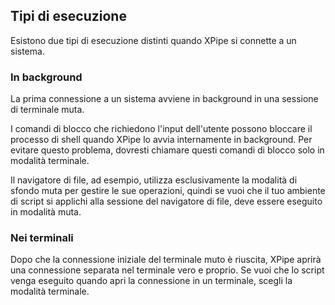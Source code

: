 ## Tipi di esecuzione

Esistono due tipi di esecuzione distinti quando XPipe si connette a un sistema.

### In background

La prima connessione a un sistema avviene in background in una sessione di terminale muta.

I comandi di blocco che richiedono l'input dell'utente possono bloccare il processo di shell quando XPipe lo avvia internamente in background. Per evitare questo problema, dovresti chiamare questi comandi di blocco solo in modalità terminale.

Il navigatore di file, ad esempio, utilizza esclusivamente la modalità di sfondo muta per gestire le sue operazioni, quindi se vuoi che il tuo ambiente di script si applichi alla sessione del navigatore di file, deve essere eseguito in modalità muta.

### Nei terminali

Dopo che la connessione iniziale del terminale muto è riuscita, XPipe aprirà una connessione separata nel terminale vero e proprio. Se vuoi che lo script venga eseguito quando apri la connessione in un terminale, scegli la modalità terminale.
